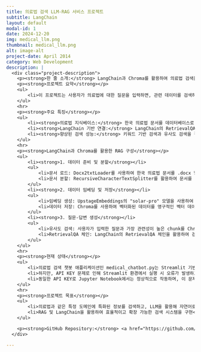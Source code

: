 ```yaml
---
title: 의료법 검색 LLM-RAG 서비스 프로젝트
subtitle: LangChain
layout: default
modal-id: 1
date: 2024-12-20
img: medical_llm.png
thumbnail: medical_llm.png
alt: image-alt
project-date: April 2014
category: Web Development
description: |
  <div class="project-description">
    <p><strong>한 줄 소개:</strong> LangChain과 Chroma를 활용하여 의료법 검색을 위한 Retrieval-Augmented Generation (RAG) 애플리케이션을 구현</p>
    <p><strong>프로젝트 요약</strong></p>
    <ul>
        <li>이 프로젝트는 사용자가 의료법에 대한 질문을 입력하면, 관련 데이터를 검색하여 정확하고 맥락에 맞는 답변을 제공</li>
    </ul>
    <hr>
    <p><strong>주요 특징</strong></p>
    <ul>
        <li><strong>의료법 지식베이스:</strong> 한국 의료법 문서를 데이터베이스로 구축하여 검색 및 질의 응답에 활용</li>
        <li><strong>LangChain 기반 연결:</strong> LangChain의 RetrievalQA 체인을 활용하여 대형 언어 모델(LLM)과 연결</li>
        <li><strong>향상된 검색 성능:</strong> 키워드 기반 검색과 유사도 검색을 결합하여 정확도를 높임</li>
    </ul>
    <hr>
    <p><strong>LangChain과 Chroma를 활용한 RAG 구성</strong></p>
    <ul>
        <li><strong>1. 데이터 준비 및 분할</strong></li>
        <ul>
            <li>문서 로드: Docx2txtLoader를 사용하여 한국 의료법 문서를 .docx 형식으로 불러옵니다.</li>
            <li>문서 분할: RecursiveCharacterTextSplitter를 활용하여 문서를 작은 chunk로 분할하여 처리 효율성을 높입니다.</li>
        </ul>
        <li><strong>2. 데이터 임베딩 및 저장</strong></li>
        <ul>
            <li>임베딩 생성: UpstageEmbeddings의 "solar-pro" 모델을 사용하여 각 chunk를 벡터화합니다.</li>
            <li>데이터 저장: Chroma를 사용하여 벡터화된 데이터를 영구적인 벡터 데이터베이스에 저장합니다.</li>
        </ul>
        <li><strong>3. 질문-답변 생성</strong></li>
        <ul>
            <li>유사도 검색: 사용자가 입력한 질문과 가장 관련성이 높은 chunk를 Chroma를 통해 검색합니다.</li>
            <li>RetrievalQA 체인: LangChain의 RetrievalQA 체인을 활용하여 검색된 데이터를 기반으로 자연어 답변을 생성합니다.</li>
        </ul>
    </ul>
    <hr>
    <p><strong>현재 상태</strong></p>
    <ul>
        <li>의료법 검색 챗봇 애플리케이션인 medical_chatbot.py는 Streamlit 기반으로 구현되었습니다.</li>
        <li>하지만, API KEY 문제로 인해 Streamlit 환경에서 실행 시 오류가 발생하고 있습니다.</li>
        <li>동일한 API KEY로 Jupyter Notebook에서는 정상적으로 작동하며, 이 문제를 해결하기 위한 조사가 진행 중입니다.</li>
    </ul>
    <hr>
    <p><strong>프로젝트 목표</strong></p>
    <ul>
        <li>의료법과 같은 특정 도메인에 특화된 정보를 검색하고, LLM을 활용해 자연어로 답변을 제공하는 솔루션을 구축</li>
        <li>RAG 및 LangChain을 활용하여 효율적이고 확장 가능한 검색 시스템을 구현</li>
    </ul>

    <p><strong>GitHub Repository:</strong> <a href="https://github.com/HaileysArchives/medical_LLM" target="_blank">GitHub Link</a></p>
  </div>

---
```

